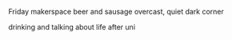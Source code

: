 Friday makerspace beer and sausage
overcast, quiet dark corner

drinking and talking about life after uni